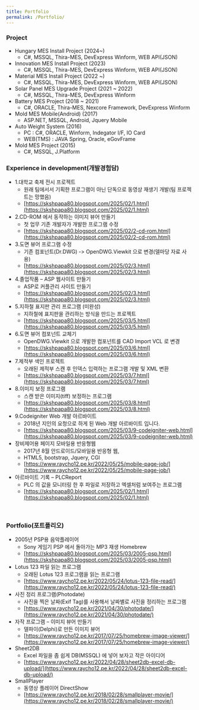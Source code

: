 ```yaml
---
title: Portfolio
permalink: /Portfolio/
---
```


### Project 
- Hungary MES Install Project (2024~)
  - C#, MSSQL, Thira-MES, DevExpress Winform, WEB API(JSON)
- Innovation MES Install Project (2023)
  - C#, MSSQL, Thira-MES, DevExpress Winform, WEB API(JSON)
- Material MES Install Project (2022 ~)
  - C#, MSSQL, Thira-MES, DevExpress Winform, WEB API(JSON)
- Solar Panel MES Upgrade Project (2021 ~ 2022)
  - C#, MSSQL, Thira-MES, DevExpress Winform
- Battery MES Project (2018 ~ 2021)
  - C#, ORACLE, Thira-MES, Nexcore Framework, DevExpress Winform
- Mold MES Mobile(Android) (2017)
  - ASP.NET, MSSQL, Android, Jquery Mobile
- Auto Weight System (2016)
  - PC : C#, ORACLE, Winform, Indegator I/F, IO Card 
  - WEB(TMS) : JAVA Spring, Oracle, eGovFrame
- Mold MES Project (2015)
  - C#, MSSQL, J.Platform


### Experience in development(개발경험담)

* 1.대학교 축제 전시 프로젝트
  - 원래 팀에서서 기획한 프로그램이 아닌 단독으로 동영상 재생기 개발(팀 프로젝트는 망했음)
  - [https://skshpapa80.blogspot.com/2025/02/1.html](https://skshpapa80.blogspot.com/2025/02/1.html)
* 2.CD-ROM 에서 동작하는 이미지 뷰어 만들기
  - 첫 업무 기존 개발자가 개발한 프로그램 수정
  - [https://skshpapa80.blogspot.com/2025/02/2-cd-rom.html](https://skshpapa80.blogspot.com/2025/02/2-cd-rom.html)
* 3.도면 뷰어 프로그램 수정
  - 기존 컴포넌트(Dr.DWG) -> OpenDWG.Viewkit 으로 변경(델마당 자료 사용)
  - [https://skshpapa80.blogspot.com/2025/02/3.html](https://skshpapa80.blogspot.com/2025/02/3.html)
* 4.졸업작품 – ASP 웹사이트 만들기
  - ASP로 커플관리 사이트 만들기
  - [https://skshpapa80.blogspot.com/2025/02/3.html](https://skshpapa80.blogspot.com/2025/02/3.html)
* 5.지하철 표지판 관리 프로그램 (미완성)
  - 지하철에 표지판을 관리하는 방식을 만드는 프로젝트
  - [https://skshpapa80.blogspot.com/2025/03/5.html](https://skshpapa80.blogspot.com/2025/03/5.html)
* 6.도면 뷰어 컴포넌트 교체기
  - OpenDWG.Viewkit 으로 개발한 컴포넌트를 CAD Import VCL 로 변경
  - [https://skshpapa80.blogspot.com/2025/03/6.html](https://skshpapa80.blogspot.com/2025/03/6.html)
* 7.제적부 색인 프로젝트
  - 오래된 제적부 스캔 후 인덱스 입력하는 프로그램 개발 및 XML 변환
  - [https://skshpapa80.blogspot.com/2025/03/7.html](https://skshpapa80.blogspot.com/2025/03/7.html)
* 8.이미지 보정 프로그램
  - 스캔 받은 이미지(tiff) 보정하는 프로그램
  - [https://skshpapa80.blogspot.com/2025/03/8.html](https://skshpapa80.blogspot.com/2025/03/8.html)
* 9.Codeigniter Web 개발 아르바이트
  - 2018년 지인의 요청으로 하게 된 Web 개발 아르바이트 입니다.
  - [https://skshpapa80.blogspot.com/2025/03/9-codeigniter-web.html](https://skshpapa80.blogspot.com/2025/03/9-codeigniter-web.html)
* 장비제어용 페이지 모바일용 반응형웹
  - 2017년 8월  안드로이드/모바일용 반응형 웹,
  - HTML5, bootstrap, Jquery, CGI
  - [https://www.raycho12.pe.kr/2022/05/25/mobile-page-job/](https://www.raycho12.pe.kr/2022/05/25/mobile-page-job/)
* 아르바이트 기록 – PLCReport
  - PLC 의 값을 모니터링 한 후 파일로 저장하고 엑셀처럼 보여주는 프로그램
  - [https://skshpapa80.blogspot.com/2025/02/1.html](https://skshpapa80.blogspot.com/2025/02/1.html)
<br />

### Portfolio(포트폴리오)

* 2005년 PSP용 음악플레이어
  - Sony 게임기 PSP 에서 돌아가는 MP3 재생 Homebrew
  - [https://skshpapa80.blogspot.com/2025/03/2005-psp.html](https://skshpapa80.blogspot.com/2025/03/2005-psp.html)
* Lotus 123 파일 읽는 프로그램
  - 오래된 Lotus 123 프로그램을 읽는 프로그램
  - [https://www.raycho12.pe.kr/2022/05/24/lotus-123-file-read/](https://www.raycho12.pe.kr/2022/05/24/lotus-123-file-read/)
* 사진 정리 프로그램(Photodate)
  - 사진을 찍은 날짜(Exif Tag)를 사용해서 날짜별로 사진을 정리하는 프로그램
  - [https://www.raycho12.pe.kr/2021/04/30/photodate/](https://www.raycho12.pe.kr/2021/04/30/photodate/)
* 자작 프로그램 – 이미지 뷰어 만들기
  - 델파이(Delphi)로 만든 이미지 뷰어
  - [https://www.raycho12.pe.kr/2017/07/25/homebrew-image-viewer/](https://www.raycho12.pe.kr/2017/07/25/homebrew-image-viewer/)
* Sheet2DB 
  - Excel 파일을 좀 쉽게 DB(MSSQL) 에 넣어 보자고 작은 아이디어
  - [https://www.raycho12.pe.kr/2022/04/28/sheet2db-excel-db-upload/](https://www.raycho12.pe.kr/2022/04/28/sheet2db-excel-db-upload/)
* SmallPlayer
  - 동영상 플레이어 DirectShow
  - [https://www.raycho12.pe.kr/2018/02/28/smallplayer-movie/](https://www.raycho12.pe.kr/2018/02/28/smallplayer-movie/)
